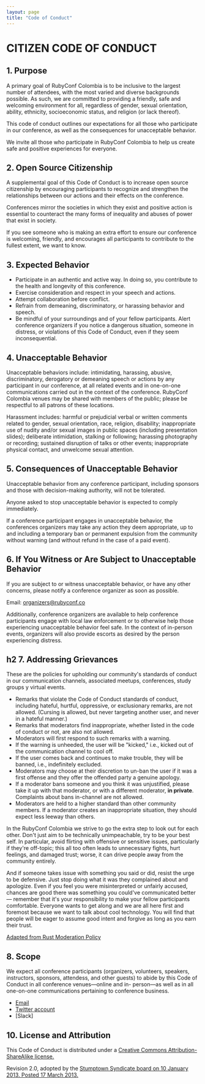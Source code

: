 ```yaml
---
layout: page
title: "Code of Conduct"
---
```


# CITIZEN CODE OF CONDUCT

## 1. Purpose

A primary goal of RubyConf Colombia is to be inclusive to the largest number of attendees, with the most varied and diverse backgrounds possible. As such, we are committed to providing a friendly, safe and welcoming environment for all, regardless of gender, sexual orientation, ability, ethnicity, socioeconomic status, and religion (or lack thereof).

This code of conduct outlines our expectations for all those who participate in our conference, as well as the consequences for unacceptable behavior.

We invite all those who participate in RubyConf Colombia to help us create safe and positive experiences for everyone.

## 2. Open Source Citizenship

A supplemental goal of this Code of Conduct is to increase open source citizenship by encouraging participants to recognize and strengthen the relationships between our actions and their effects on the conference.

Conferences mirror the societies in which they exist and positive action is essential to counteract the many forms of inequality and abuses of power that exist in society.

If you see someone who is making an extra effort to ensure our conference is welcoming, friendly, and encourages all participants to contribute to the fullest extent, we want to know.

## 3. Expected Behavior

- Participate in an authentic and active way. In doing so, you contribute to the health and longevity of this conference.
- Exercise consideration and respect in your speech and actions.
- Attempt collaboration before conflict.
- Refrain from demeaning, discriminatory, or harassing behavior and speech.
- Be mindful of your surroundings and of your fellow participants. Alert conference organizers if you notice a dangerous situation, someone in distress, or violations of this Code of Conduct, even if they seem inconsequential.

## 4. Unacceptable Behavior

Unacceptable behaviors include: intimidating, harassing, abusive, discriminatory, derogatory or demeaning speech or actions by any participant in our conference, at all related events and in one-on-one communications carried out in the context of the conference. RubyConf Colombia venues may be shared with members of the public; please be respectful to all patrons of these locations.

Harassment includes: harmful or prejudicial verbal or written comments related to gender, sexual orientation, race, religion, disability; inappropriate use of nudity and/or sexual images in public spaces (including presentation slides); deliberate intimidation, stalking or following; harassing photography or recording; sustained disruption of talks or other events; inappropriate physical contact, and unwelcome sexual attention.

## 5. Consequences of Unacceptable Behavior

Unacceptable behavior from any conference participant, including sponsors and those with decision-making authority, will not be tolerated.

Anyone asked to stop unacceptable behavior is expected to comply immediately.

If a conference participant engages in unacceptable behavior, the conferences organizers may take any action they deem appropriate, up to and including a temporary ban or permanent expulsion from the community without warning (and without refund in the case of a paid event).

## 6. If You Witness or Are Subject to Unacceptable Behavior

If you are subject to or witness unacceptable behavior, or have any other concerns, please notify a conference organizer as soon as possible.

Email: organizers@rubyconf.co

Additionally, conference organizers are available to help conference participants engage with local law enforcement or to otherwise help those experiencing unacceptable behavior feel safe. In the context of in-person events, organizers will also provide escorts as desired by the person experiencing distress.

## h2 7. Addressing Grievances

These are the policies for upholding our community's standards of conduct in our communication channels, associated meetups, conferences, study groups y virtual events.

- Remarks that violate the Code of Conduct standards of conduct, including hateful, hurtful, oppressive, or exclusionary remarks, are not allowed. (Cursing is allowed, but never targeting another user, and never in a hateful manner.)
- Remarks that moderators find inappropriate, whether listed in the code of conduct or not, are also not allowed.
- Moderators will first respond to such remarks with a warning.
- If the warning is unheeded, the user will be "kicked," i.e., kicked out of the communication channel to cool off.
- If the user comes back and continues to make trouble, they will be banned, i.e., indefinitely excluded.
- Moderators may choose at their discretion to un-ban the user if it was a first offense and they offer the offended party a genuine apology.
- If a moderator bans someone and you think it was unjustified, please take it up with that moderator, or with a different moderator, **in private**. Complaints about bans in-channel are not allowed.
- Moderators are held to a higher standard than other community members. If a moderator creates an inappropriate situation, they should expect less leeway than others.

In the RubyConf Colombia we strive to go the extra step to look out for each other. Don't just aim to be technically unimpeachable, try to be your best self. In particular, avoid flirting with offensive or sensitive issues, particularly if they're off-topic; this all too often leads to unnecessary fights, hurt feelings, and damaged trust; worse, it can drive people away from the community entirely.

And if someone takes issue with something you said or did, resist the urge to be defensive. Just stop doing what it was they complained about and apologize. Even if you feel you were misinterpreted or unfairly accused, chances are good there was something you could've communicated better — remember that it's your responsibility to make your fellow participants comfortable. Everyone wants to get along and we are all here first and foremost because we want to talk about cool technology. You will find that people will be eager to assume good intent and forgive as long as you earn their trust.

[Adapted from Rust Moderation Policy](https://www.rust-lang.org/conduct.html)

## 8. Scope

We expect all conference participants (organizers, volunteers, speakers, instructors, sponsors, attendess, and other guests) to abide by this Code of Conduct in all conference venues—online and in- person—as well as in all one-on-one communications pertaining to conference business.

- [Email](mailto:organizers@rubyconf.co)
- [Twitter account](https://twitter.com/RubyConfCo)
- [Slack]

## 10. License and Attribution

This Code of Conduct is distributed under a [Creative Commons Attribution-ShareAlike license.](http://creativecommons.org/licenses/by-sa/3.0/)

Revision 2.0, adopted by the [Stumptown Syndicate
            board on 10 January 2013. Posted 17 March 2013.](http://stumptownsyndicate.org/)

